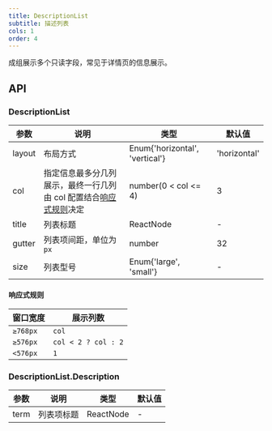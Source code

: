 ```yaml
---
title: DescriptionList
subtitle: 描述列表
cols: 1
order: 4
---
```


成组展示多个只读字段，常见于详情页的信息展示。

## API

### DescriptionList

| 参数   | 说明                                                                                                        | 类型                           | 默认值       |
| ------ | ----------------------------------------------------------------------------------------------------------- | ------------------------------ | ------------ |
| layout | 布局方式                                                                                                    | Enum{'horizontal', 'vertical'} | 'horizontal' |
| col    | 指定信息最多分几列展示，最终一行几列由 col 配置结合[响应式规则](/components/DescriptionList#响应式规则)决定 | number(0 < col <= 4)           | 3            |
| title  | 列表标题                                                                                                    | ReactNode                      | -            |
| gutter | 列表项间距，单位为 `px`                                                                                     | number                         | 32           |
| size   | 列表型号                                                                                                    | Enum{'large', 'small'}         | -            |

#### 响应式规则

| 窗口宽度 | 展示列数            |
| -------- | ------------------- |
| `≥768px` | `col`               |
| `≥576px` | `col < 2 ? col : 2` |
| `<576px` | `1`                 |

### DescriptionList.Description

| 参数 | 说明       | 类型      | 默认值 |
| ---- | ---------- | --------- | ------ |
| term | 列表项标题 | ReactNode | -      |
